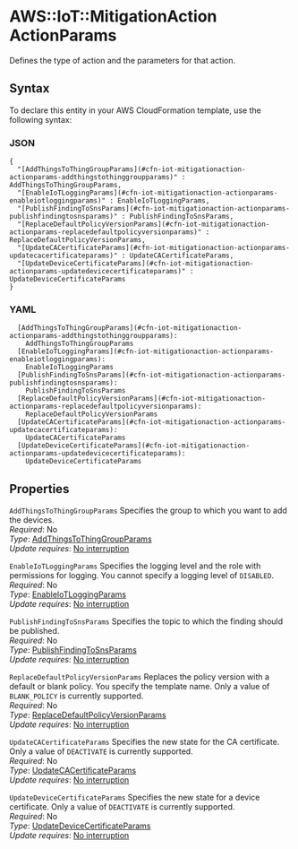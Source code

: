 # AWS::IoT::MitigationAction ActionParams<a name="aws-properties-iot-mitigationaction-actionparams"></a>

Defines the type of action and the parameters for that action\.

## Syntax<a name="aws-properties-iot-mitigationaction-actionparams-syntax"></a>

To declare this entity in your AWS CloudFormation template, use the following syntax:

### JSON<a name="aws-properties-iot-mitigationaction-actionparams-syntax.json"></a>

```
{
  "[AddThingsToThingGroupParams](#cfn-iot-mitigationaction-actionparams-addthingstothinggroupparams)" : AddThingsToThingGroupParams,
  "[EnableIoTLoggingParams](#cfn-iot-mitigationaction-actionparams-enableiotloggingparams)" : EnableIoTLoggingParams,
  "[PublishFindingToSnsParams](#cfn-iot-mitigationaction-actionparams-publishfindingtosnsparams)" : PublishFindingToSnsParams,
  "[ReplaceDefaultPolicyVersionParams](#cfn-iot-mitigationaction-actionparams-replacedefaultpolicyversionparams)" : ReplaceDefaultPolicyVersionParams,
  "[UpdateCACertificateParams](#cfn-iot-mitigationaction-actionparams-updatecacertificateparams)" : UpdateCACertificateParams,
  "[UpdateDeviceCertificateParams](#cfn-iot-mitigationaction-actionparams-updatedevicecertificateparams)" : UpdateDeviceCertificateParams
}
```

### YAML<a name="aws-properties-iot-mitigationaction-actionparams-syntax.yaml"></a>

```
  [AddThingsToThingGroupParams](#cfn-iot-mitigationaction-actionparams-addthingstothinggroupparams): 
    AddThingsToThingGroupParams
  [EnableIoTLoggingParams](#cfn-iot-mitigationaction-actionparams-enableiotloggingparams): 
    EnableIoTLoggingParams
  [PublishFindingToSnsParams](#cfn-iot-mitigationaction-actionparams-publishfindingtosnsparams): 
    PublishFindingToSnsParams
  [ReplaceDefaultPolicyVersionParams](#cfn-iot-mitigationaction-actionparams-replacedefaultpolicyversionparams): 
    ReplaceDefaultPolicyVersionParams
  [UpdateCACertificateParams](#cfn-iot-mitigationaction-actionparams-updatecacertificateparams): 
    UpdateCACertificateParams
  [UpdateDeviceCertificateParams](#cfn-iot-mitigationaction-actionparams-updatedevicecertificateparams): 
    UpdateDeviceCertificateParams
```

## Properties<a name="aws-properties-iot-mitigationaction-actionparams-properties"></a>

`AddThingsToThingGroupParams`  <a name="cfn-iot-mitigationaction-actionparams-addthingstothinggroupparams"></a>
Specifies the group to which you want to add the devices\.  
*Required*: No  
*Type*: [AddThingsToThingGroupParams](aws-properties-iot-mitigationaction-addthingstothinggroupparams.md)  
*Update requires*: [No interruption](https://docs.aws.amazon.com/AWSCloudFormation/latest/UserGuide/using-cfn-updating-stacks-update-behaviors.html#update-no-interrupt)

`EnableIoTLoggingParams`  <a name="cfn-iot-mitigationaction-actionparams-enableiotloggingparams"></a>
Specifies the logging level and the role with permissions for logging\. You cannot specify a logging level of `DISABLED`\.  
*Required*: No  
*Type*: [EnableIoTLoggingParams](aws-properties-iot-mitigationaction-enableiotloggingparams.md)  
*Update requires*: [No interruption](https://docs.aws.amazon.com/AWSCloudFormation/latest/UserGuide/using-cfn-updating-stacks-update-behaviors.html#update-no-interrupt)

`PublishFindingToSnsParams`  <a name="cfn-iot-mitigationaction-actionparams-publishfindingtosnsparams"></a>
Specifies the topic to which the finding should be published\.  
*Required*: No  
*Type*: [PublishFindingToSnsParams](aws-properties-iot-mitigationaction-publishfindingtosnsparams.md)  
*Update requires*: [No interruption](https://docs.aws.amazon.com/AWSCloudFormation/latest/UserGuide/using-cfn-updating-stacks-update-behaviors.html#update-no-interrupt)

`ReplaceDefaultPolicyVersionParams`  <a name="cfn-iot-mitigationaction-actionparams-replacedefaultpolicyversionparams"></a>
Replaces the policy version with a default or blank policy\. You specify the template name\. Only a value of `BLANK_POLICY` is currently supported\.  
*Required*: No  
*Type*: [ReplaceDefaultPolicyVersionParams](aws-properties-iot-mitigationaction-replacedefaultpolicyversionparams.md)  
*Update requires*: [No interruption](https://docs.aws.amazon.com/AWSCloudFormation/latest/UserGuide/using-cfn-updating-stacks-update-behaviors.html#update-no-interrupt)

`UpdateCACertificateParams`  <a name="cfn-iot-mitigationaction-actionparams-updatecacertificateparams"></a>
Specifies the new state for the CA certificate\. Only a value of `DEACTIVATE` is currently supported\.  
*Required*: No  
*Type*: [UpdateCACertificateParams](aws-properties-iot-mitigationaction-updatecacertificateparams.md)  
*Update requires*: [No interruption](https://docs.aws.amazon.com/AWSCloudFormation/latest/UserGuide/using-cfn-updating-stacks-update-behaviors.html#update-no-interrupt)

`UpdateDeviceCertificateParams`  <a name="cfn-iot-mitigationaction-actionparams-updatedevicecertificateparams"></a>
Specifies the new state for a device certificate\. Only a value of `DEACTIVATE` is currently supported\.  
*Required*: No  
*Type*: [UpdateDeviceCertificateParams](aws-properties-iot-mitigationaction-updatedevicecertificateparams.md)  
*Update requires*: [No interruption](https://docs.aws.amazon.com/AWSCloudFormation/latest/UserGuide/using-cfn-updating-stacks-update-behaviors.html#update-no-interrupt)